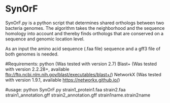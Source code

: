 SynOrF
=======================

SynOrF.py is a python script that determines shared orthologs between two bacteria genomes. The algorithm takes the neighborhood and the sequence homology into account and thereby finds orthologs that are conserved on a sequence and genomic location level. 

As an input the amino acid sequence (.faa file) sequence and a gff3 file of both genomes is needed.

#Requirements:
python (Was tested with version 2.7)
Blast+ (Was tested with version 2.2.28+, available ftp://ftp.ncbi.nlm.nih.gov/blast/executables/blast+/)
NetworkX (Was tested with version 1.9.1, available https://networkx.github.io/)

#usage: 
python SynOrF.py strain1_protein1.faa strain2.faa strain1_annotation.gff strain2_annotation.gff strain1name.strain2name



